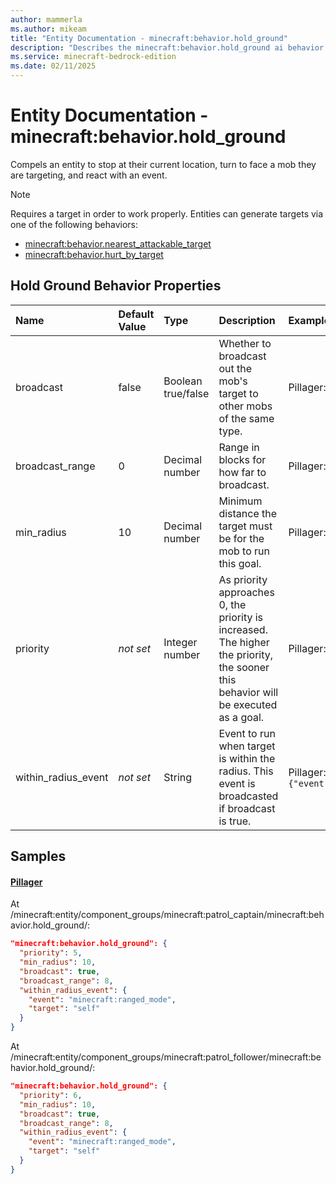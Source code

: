 ```yaml
---
author: mammerla
ms.author: mikeam
title: "Entity Documentation - minecraft:behavior.hold_ground"
description: "Describes the minecraft:behavior.hold_ground ai behavior component"
ms.service: minecraft-bedrock-edition
ms.date: 02/11/2025 
---
```


# Entity Documentation - minecraft:behavior.hold_ground

Compels an entity to stop at their current location, turn to face a mob they are targeting, and react with an event.

> [!Note]
> Requires a target in order to work properly. Entities can generate targets via one of the following behaviors:
> 
> * [minecraft:behavior.nearest_attackable_target](../EntityGoals/minecraftBehavior_nearest_attackble_target.md)
> * [minecraft:behavior.hurt_by_target](../EntityGoals/minecraftBehavior_hurt_by_target.md)

## Hold Ground Behavior Properties

|Name       |Default Value |Type |Description |Example Values |
|:----------|:-------------|:----|:-----------|:------------- |
| broadcast | false | Boolean true/false | Whether to broadcast out the mob's target to other mobs of the same type. | Pillager: `true` | 
| broadcast_range | 0 | Decimal number | Range in blocks for how far to broadcast. | Pillager: `8` | 
| min_radius | 10 | Decimal number | Minimum distance the target must be for the mob to run this goal. | Pillager: `10` | 
| priority | *not set* | Integer number | As priority approaches 0, the priority is increased. The higher the priority, the sooner this behavior will be executed as a goal. | Pillager: `5`, `6` | 
| within_radius_event | *not set* | String | Event to run when target is within the radius. This event is broadcasted if broadcast is true. | Pillager: `{"event":"minecraft:ranged_mode","target":"self"}` | 

## Samples

#### [Pillager](https://github.com/Mojang/bedrock-samples/tree/preview/behavior_pack/entities/pillager.json)

At /minecraft:entity/component_groups/minecraft:patrol_captain/minecraft:behavior.hold_ground/: 

```json
"minecraft:behavior.hold_ground": {
  "priority": 5,
  "min_radius": 10,
  "broadcast": true,
  "broadcast_range": 8,
  "within_radius_event": {
    "event": "minecraft:ranged_mode",
    "target": "self"
  }
}
```

At /minecraft:entity/component_groups/minecraft:patrol_follower/minecraft:behavior.hold_ground/: 

```json
"minecraft:behavior.hold_ground": {
  "priority": 6,
  "min_radius": 10,
  "broadcast": true,
  "broadcast_range": 8,
  "within_radius_event": {
    "event": "minecraft:ranged_mode",
    "target": "self"
  }
}
```
